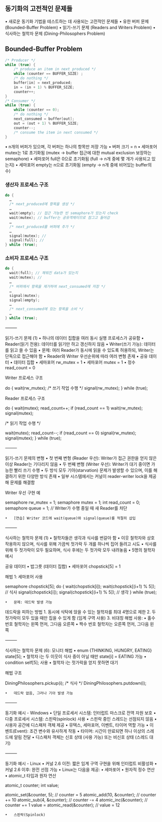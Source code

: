 ## 동기화의 고전적인 문제들
•	새로운 동기화 기법을 테스트하는 데 사용되는 고전적인 문제들
	•	유한 버퍼 문제 (Bounded-Buffer Problem)
	•	읽기-쓰기 문제 (Readers and Writers Problem)
	•	식사하는 철학자 문제 (Dining-Philosophers Problem)
## Bounded-Buffer Problem
```cpp
/* Producer */
while (true) {
	/* produce an item in next produced */
	while (counter == BUFFER_SIZE) ;
	/* do nothing */
	buffer[in] = next_produced;
	in = (in + 1) % BUFFER_SIZE;
	counter++;
}
/* Consumer */
while (true) {
	while (counter == 0);
	/* do nothing */
	next_consumed = buffer[out];
	out = (out + 1) % BUFFER_SIZE;
	counter--;
	/* consume the item in next consumed */
}
```
•	n개의 버퍼가 있으며, 각 버퍼는 하나의 항목만 저장 가능
	•	버퍼 크기 = n
•	세마포어 mutex는 1로 초기화됨 (mutex -> buffer 접근에 대한 mutual exclusion 보장하는 semaphore)
•	세마포어 full은 0으로 초기화됨  (full -> n개 중에 몇 개가 사용되고 있는지)
•	세마포어 empty는 n으로 초기화됨 (empty -> n개 중에 비어있는 buffer의 수)
### 생산자 프로세스 구조
```cpp
do {
  …
  /* next_produced에 항목을 생성 */
  …
  wait(empty); // 접근 가능한 빈 semaphore가 있는지 check
  wait(mutex); // buffer는 공유객체이므로 잠그고 들어감
  …
  /* next_produced를 버퍼에 추가 */
  …
  signal(mutex); // 
  signal(full); // 
} while (true);
```
### 소비자 프로세스 구조
```cpp
do {
  wait(full); // 채워진 data가 있는지 
  wait(mutex); // 
  …
  /* 버퍼에서 항목을 제거하여 next_consumed에 저장 */
  …
  signal(mutex);
  signal(empty);
  …
  /* next_consumed에 있는 항목을 소비 */
  …
} while (true);
```



⸻

읽기-쓰기 문제 (1)
	•	하나의 데이터 집합을 여러 동시 실행 프로세스가 공유함
	•	Reader(읽기 전용): 데이터를 읽기만 하고 갱신하지 않음
	•	Writer(쓰기 가능): 데이터를 읽고 쓸 수 있음
	•	문제: 여러 Reader가 동시에 읽을 수 있도록 허용하되, Writer는 단독으로 접근해야 함
	•	Reader와 Writer 우선순위에 따라 여러 변형 존재
	•	공유 데이터
	•	데이터 집합
	•	세마포어 rw_mutex = 1
	•	세마포어 mutex = 1
	•	정수 read_count = 0

Writer 프로세스 구조

do {
  wait(rw_mutex);
  /* 쓰기 작업 수행 */
  signal(rw_mutex);
} while (true);

Reader 프로세스 구조

do {
  wait(mutex);
  read_count++;
  if (read_count == 1)
    wait(rw_mutex);
  signal(mutex);

  /* 읽기 작업 수행 */

  wait(mutex);
  read_count--;
  if (read_count == 0)
    signal(rw_mutex);
  signal(mutex);
} while (true);



⸻

읽기-쓰기 문제의 변형
	•	첫 번째 변형 (Reader 우선): Writer가 접근 권한을 얻지 않은 이상 Reader는 기다리지 않음
	•	두 번째 변형 (Writer 우선): Writer가 대기 중이면 가능한 빨리 쓰기 수행
	•	두 방식 모두 기아(starvation) 문제가 발생할 수 있으며, 이를 해결하기 위한 다양한 방식 존재
	•	일부 시스템에서는 커널이 reader-writer lock을 제공해 문제를 해결함

Writer 우선 구현 예

semaphore rw_mutex = 1;
semaphore mutex = 1;
int read_count = 0;
semaphore queue = 1; // Writer가 수행 중일 때 새 Reader를 차단

	•	[연습] Writer 코드에 wait(queue)와 signal(queue)를 적절히 삽입

⸻

식사하는 철학자 문제 (1)
	•	철학자들은 생각과 식사를 번갈아 함
	•	이웃 철학자와 상호작용하지 않으며, 식사를 위해 가끔씩 젓가락 두 개를 하나씩 집어 들려고 시도
	•	식사를 위해 두 젓가락이 모두 필요하며, 식사 후에는 두 젓가락 모두 내려놓음
	•	5명의 철학자 예시

공유 데이터
	•	밥그릇 (데이터 집합)
	•	세마포어 chopstick[5] = 1

해법 1: 세마포어 사용

semaphore chopstick[5];
do {
  wait(chopstick[i]);
  wait(chopstick[(i+1) % 5]);
  // 식사
  signal(chopstick[i]);
  signal(chopstick[(i+1) % 5]);
  // 생각
} while (true);

	•	문제: 데드락 발생 가능

데드락을 피하는 방법
	1.	동시에 식탁에 앉을 수 있는 철학자를 최대 4명으로 제한
	2.	두 젓가락이 모두 있을 때만 집을 수 있게 함 (임계 구역 사용)
	3.	비대칭 해법 사용:
	•	홀수 번호 철학자는 왼쪽 먼저, 그다음 오른쪽
	•	짝수 번호 철학자는 오른쪽 먼저, 그다음 왼쪽

⸻

식사하는 철학자 문제 (6): 모니터 해법
	•	enum {THINKING, HUNGRY, EATING} state[5];
	•	철학자 i는 두 이웃이 식사 중이 아닐 때만 state[i] = EATING 가능
	•	condition self[5]; 사용
	•	철학자 i는 젓가락을 얻지 못하면 대기

해법 구조

DiningPhilosophers.pickup(i);
/* 식사 */
DiningPhilosophers.putdown(i);

	•	데드락 없음, 그러나 기아 발생 가능

⸻

동기화 예시 - Windows
	•	단일 프로세서 시스템: 인터럽트 마스크로 전역 자원 보호
	•	다중 프로세서 시스템: 스핀락(spinlock) 사용
	•	스핀락 중인 스레드는 선점되지 않음
	•	사용자 공간에 디스패처 객체 제공
	•	뮤텍스, 세마포어, 이벤트, 타이머 역할 가능
	•	이벤트(Event): 조건 변수와 유사하게 작동
	•	타이머: 시간이 만료되면 하나 이상의 스레드에 알림 전달
	•	디스패처 객체는 신호 상태 (사용 가능) 또는 비신호 상태 (스레드 대기)

⸻

동기화 예시 - Linux
	•	커널 2.6 이전: 짧은 임계 구역 구현을 위해 인터럽트 비활성화
	•	커널 2.6 이후: 완전 선점 가능
	•	Linux는 다음을 제공:
	•	세마포어
	•	원자적 정수 연산
	•	atomic_t 타입과 원자 연산

atomic_t counter; 
int value;

atomic_set(&counter, 5);        // counter = 5
atomic_add(10, &counter);       // counter += 10
atomic_sub(4, &counter);        // counter -= 4
atomic_inc(&counter);           // counter += 1
value = atomic_read(&counter);  // value = 12

	•	스핀락(Spinlock)
